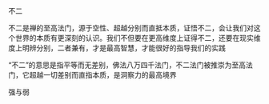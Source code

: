 不二

不二是禅的至高法门，源于空性、超越分别而直抵本质，证悟不二，会让我们对这个世界的本质有更深刻的认识。我们不但要在更高维度上证得不二，还要在现实维度上明辨分别，二者兼有，才是最高智慧，才能很好的指导我们的实践



“不二”的意思是指平等而无差别，佛法八万四千法门，不二法门被推崇为至高法门，它超越一切差别而直指本质，是洞察力的最高境界

强与弱

